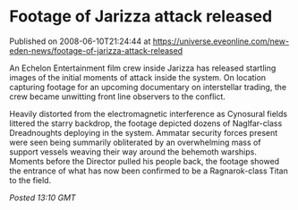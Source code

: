 # Footage of Jarizza attack released
Published on 2008-06-10T21:24:44 at https://universe.eveonline.com/new-eden-news/footage-of-jarizza-attack-released

An Echelon Entertainment film crew inside Jarizza has released startling images of the initial moments of attack inside the system. On location capturing footage for an upcoming documentary on interstellar trading, the crew became unwitting front line observers to the conflict. 

Heavily distorted from the electromagnetic interference as Cynosural fields littered the starry backdrop, the footage depicted dozens of Naglfar-class Dreadnoughts deploying in the system. Ammatar security forces present were seen being summarily obliterated by an overwhelming mass of support vessels weaving their way around the behemoth warships. Moments before the Director pulled his people back, the footage showed the entrance of what has now been confirmed to be a Ragnarok-class Titan to the field. 

_Posted 13:10 GMT_

